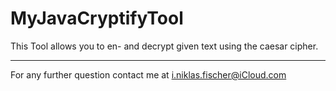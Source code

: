 # MyJavaCryptifyTool

This Tool allows you to en- and decrypt given text using the caesar cipher.

---

For any further question contact me at [i.niklas.fischer@iCloud.com](mailto:i.niklas.fischer@iCloud.com)

